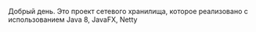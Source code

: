 Добрый день.
Это проект сетевого хранилища, которое реализовано с использованием Java 8, JavaFX, Netty
